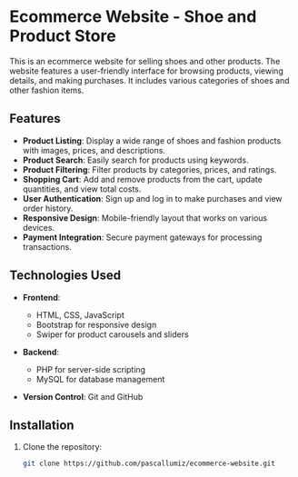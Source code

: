 # Ecommerce Website - Shoe and Product Store

This is an ecommerce website for selling shoes and other products. The website features a user-friendly interface for browsing products, viewing details, and making purchases. It includes various categories of shoes and other fashion items.

## Features

- **Product Listing**: Display a wide range of shoes and fashion products with images, prices, and descriptions.
- **Product Search**: Easily search for products using keywords.
- **Product Filtering**: Filter products by categories, prices, and ratings.
- **Shopping Cart**: Add and remove products from the cart, update quantities, and view total costs.
- **User Authentication**: Sign up and log in to make purchases and view order history.
- **Responsive Design**: Mobile-friendly layout that works on various devices.
- **Payment Integration**: Secure payment gateways for processing transactions.

## Technologies Used

- **Frontend**: 
  - HTML, CSS, JavaScript
  - Bootstrap for responsive design
  - Swiper for product carousels and sliders

- **Backend**: 
  - PHP for server-side scripting
  - MySQL for database management

- **Version Control**: Git and GitHub

## Installation

1. Clone the repository:
   ```bash
   git clone https://github.com/pascallumiz/ecommerce-website.git
